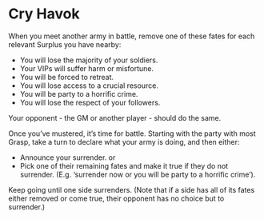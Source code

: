 # Cry Havok
When you meet another army in battle, remove one of these fates for each relevant Surplus you have nearby:
* You will lose the majority of your soldiers.
* Your VIPs will suffer harm or misfortune.
* You will be forced to retreat.
* You will lose access to a crucial resource.
* You will be party to a horrific crime.
* You will lose the respect of your followers.

Your opponent - the GM or another player - should do the same.

Once you’ve mustered, it’s time for battle. Starting with the party with most Grasp, take a turn to declare what your army is doing, and then either:
* Announce your surrender.
or
* Pick one of their remaining fates and make it true if they do not surrender.
(E.g. ‘surrender now or you will be party to a horrific crime’).

Keep going until one side surrenders.
(Note that if a side has all of its fates either removed or come true, their opponent has no choice but to surrender.) 